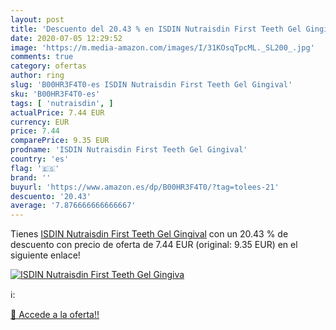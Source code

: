 ```yaml
---
layout: post
title: 'Descuento del 20.43 % en ISDIN Nutraisdin First Teeth Gel Gingiva'
date: 2020-07-05 12:29:52
image: 'https://m.media-amazon.com/images/I/31KOsqTpcML._SL200_.jpg'
comments: true
category: ofertas
author: ring
slug: 'B00HR3F4T0-es ISDIN Nutraisdin First Teeth Gel Gingival'
sku: 'B00HR3F4T0-es'
tags: [ 'nutraisdin', ]
actualPrice: 7.44 EUR
currency: EUR
price: 7.44
comparePrice: 9.35 EUR
prodname: 'ISDIN Nutraisdin First Teeth Gel Gingival'
country: 'es'
flag: '🇪🇸'
brand: ''
buyurl: 'https://www.amazon.es/dp/B00HR3F4T0/?tag=tolees-21'
descuento: '20.43'
average: '7.876666666666667'
---
```


Tienes [ISDIN Nutraisdin First Teeth Gel Gingival](https://www.amazon.es/dp/B00HR3F4T0/?tag=tolees-21) con un 20.43 % de descuento con precio de oferta de 7.44 EUR (original: 9.35 EUR) en el siguiente enlace!

[![ISDIN Nutraisdin First Teeth Gel Gingiva](https://m.media-amazon.com/images/I/31KOsqTpcML._SL200_.jpg)](https://www.amazon.es/dp/B00HR3F4T0/?tag=tolees-21)

ℹ️:


[🛒 Accede a la oferta!!](https://www.amazon.es/dp/B00HR3F4T0/?tag=tolees-21)
